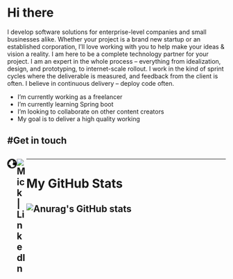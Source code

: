 # Hi there
I develop software solutions for enterprise-level companies and small businesses alike.
Whether your project is a brand new startup or an established corporation, I’ll love working with you to help make your ideas & vision a reality.
I am here to be a complete technology partner for your project. I am an expert in the whole process – everything from idealization, design, and prototyping, to internet-scale rollout.
I work in the kind of sprint cycles where the deliverable is measured, and feedback from the client is often.
I believe in continuous delivery – deploy code often.

- I’m currently working as a freelancer
- I’m currently learning Spring boot
- I’m looking to collaborate on other content creators
- My goal is to deliver a high quality working

#Get in touch
---
[<img align="left" alt="Mick" width="22px" src="https://raw.githubusercontent.com/iconic/open-iconic/master/svg/globe.svg" />](https://lob2-code.web.app/)
[<img align="left" alt="Mick | LinkedIn" width="22px" src="https://cdn.jsdelivr.net/npm/simple-icons@v3/icons/linkedin.svg" />](https://www.linkedin.com/in/yang-y-985a061b6/)
---

---
# My GitHub Stats

![Anurag's GitHub stats](https://github-readme-stats.vercel.app/api?username=lob2code&show_icons=true&theme=radical)
---
